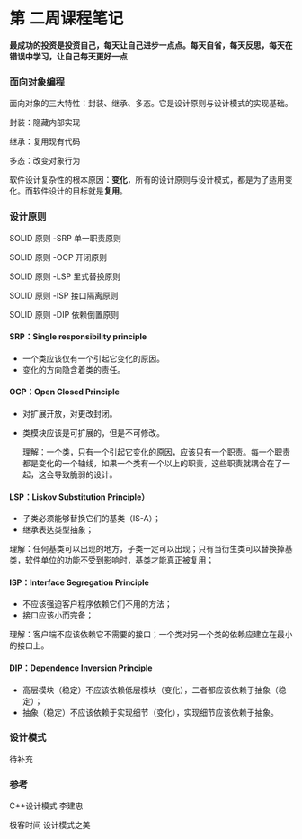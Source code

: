# 第 二周课程笔记

**最成功的投资是投资自己，每天让自己进步一点点。每天自省，每天反思，每天在错误中学习，让自己每天更好一点**



### 面向对象编程

面向对象的三大特性：封装、继承、多态。它是设计原则与设计模式的实现基础。

封装：隐藏内部实现

继承：复用现有代码

多态：改变对象行为

软件设计复杂性的根本原因：**变化**，所有的设计原则与设计模式，都是为了适用变化。而软件设计的目标就是**复用**。



### 设计原则

SOLID 原则 -SRP 单一职责原则

SOLID 原则 -OCP 开闭原则

SOLID 原则 -LSP 里式替换原则

SOLID 原则 -ISP 接口隔离原则

SOLID 原则 -DIP 依赖倒置原则



#### SRP：Single responsibility principle

- 一个类应该仅有一个引起它变化的原因。
- 变化的方向隐含着类的责任。

#### OCP：Open Closed Principle

- 对扩展开放，对更改封闭。

- 类模块应该是可扩展的，但是不可修改。

  理解：一个类，只有一个引起它变化的原因，应该只有一个职责。每一个职责都是变化的一个轴线，如果一个类有一个以上的职责，这些职责就耦合在了一起，这会导致脆弱的设计。

#### LSP：Liskov Substitution Principle）

- 子类必须能够替换它们的基类（IS-A）；
- 继承表达类型抽象；

理解：任何基类可以出现的地方，子类一定可以出现；只有当衍生类可以替换掉基类，软件单位的功能不受到影响时，基类才能真正被复用；

#### ISP：Interface Segregation Principle

- 不应该强迫客户程序依赖它们不用的方法；
- 接口应该小而完备；

理解：客户端不应该依赖它不需要的接口；一个类对另一个类的依赖应建立在最小的接口上。

#### DIP：Dependence Inversion Principle

- 高层模块（稳定）不应该依赖低层模块（变化），二者都应该依赖于抽象（稳定）；
- 抽象（稳定）不应该依赖于实现细节（变化），实现细节应该依赖于抽象。



### 设计模式



待补充



### 参考

C++设计模式 李建忠

极客时间 设计模式之美



